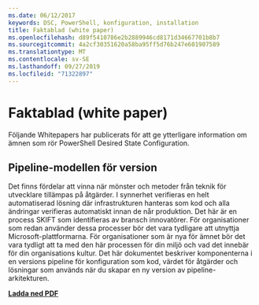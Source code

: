 ```yaml
---
ms.date: 06/12/2017
keywords: DSC, PowerShell, konfiguration, installation
title: Faktablad (white paper)
ms.openlocfilehash: d89f5410786e2b2889946cd8171d34667701b8b7
ms.sourcegitcommit: 4a2cf30351620a58ba95ff5d76b247e601907589
ms.translationtype: MT
ms.contentlocale: sv-SE
ms.lasthandoff: 09/27/2019
ms.locfileid: "71322897"
---
```

# <a name="whitepapers"></a>Faktablad (white paper)

Följande Whitepapers har publicerats för att ge ytterligare information om ämnen som rör PowerShell Desired State Configuration.

## <a name="the-release-pipeline-model"></a>Pipeline-modellen för version
Det finns fördelar att vinna när mönster och metoder från teknik för utvecklare tillämpas på åtgärder. I synnerhet verifieras en helt automatiserad lösning där infrastrukturen hanteras som kod och alla ändringar verifieras automatiskt innan de når produktion. Det här är en process SKIFT som identifieras av bransch innovatörer. För organisationer som redan använder dessa processer bör det vara tydligare att utnyttja Microsoft-plattformarna. För organisationer som är nya för ämnet bör det vara tydligt att ta med den här processen för din miljö och vad det innebär för din organisations kultur. Det här dokumentet beskriver komponenterna i en versions pipeline för konfiguration som kod, värdet för åtgärder och lösningar som används när du skapar en ny version av pipeline-arkitekturen.

**[Ladda ned PDF](https://aka.ms/thereleasepipelinemodelpdf)**